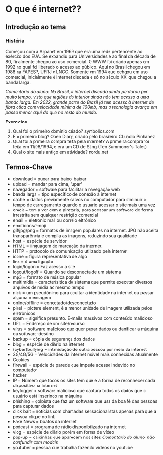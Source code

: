 # O que é internet??
## Introdução ao tema
### História
Começou com a Arpanet em 1969 que era uma rede pertencente ao exército dos EUA. Se expandiu para Universidades e ao final da década de 80, finalmente chegou ao uso comercial. O WWW foi criado apenas em 1992 no qual foi liberado o acesso ao público.
Aqui no Brasil chegou em 1988 na FAPESP, UFRJ e LNCC. Somente em 1994 que cehgou em uso comercial, inicialmente é internet discada e só no século XXI que chegou a banda larga. 

*Comentário do aluno: No Brasil, a internet discada ainda perdurou por muito tempo, visto que regiões do interior ainda não tem acesso a uma banda larga. Em 2022, grande parte do Brasil já tem acesso à internet de fibra ótica com velocidade mínima de 100mb, mas a tecnologia avança em passo menor aqui do que no resto do mundo.*

**Exercícios**

1. Qual foi o primeiro domínio criado?
symbolics.com
2. E o primeiro blog?
Open Diary, criado pelo brasileiro CLuadio Pinhanez
3. Qual foi a primeira compra feita pela internet?
A primeira compra foi feita em 11/08/1994, e era um CD de Sting (Ten Summoner's Tales)
4. Qual o site mais antigo em atividade?
nordu.net

## Termos-Chave

* download = puxar para baixo, baixar
* upload = mandar para cima, 'upar'
* navegador = software para facilitar a navegação web
* banda larga = tipo específico de conexão à internet
* cache = dados previamente salvos no computador para diminuir o tempo de carregamento quando o usuário acessar o site mais uma vez
* crack = tem a ver com a pirataria, para acessar um software de forma irrestrita sem qualquer restrição comercial
* email = eletronic mail ou correio eltrônico
* emoticons/emoji
* gif/jpg/png = formatos de imagem populares na internet. JPG não aceita transparência e compila as imagens, reduzindo sua qualidade
* host = espécie de servidor
* HTML = linguagem de marcação da internet
* HTTP = protocolo de comunicação utilizado pela internet
* ícone = figura representativa de algo
* link = é uma ligação
* login/logon = Faz acesso a site
* logout/logoff = Quando se desconecta de um sistema
* mp3 = formato de música popular
* multimídia = caracterísitica do sistema que permite executar diversos arquivos de mídia ao mesmo tempo
* nick = um pseudônimo para ocultar a identidade na internet ou passar alguma mensagem
* online/offline = conectado/desconectado
* pixel = picture element, é a menor unidade de imagem utilizada pelos eletrônicos
* spam = significa presunto. E-mails massivos com conteúdo malicioso
* URL = Endereço de um site/recurso
* vírus = software malicioso que quer puxar dados ou danificar a máquina ou software-destino
* backup = cópia de segurança dos dados
* blog = espécie de diário na internet
* (cyber)bullying = intimidação de outra pessoa por meio da internet
* 3G/4G/5G = Velocidades da internet móvel mais conhecidas atualmente
* Cookies
* firewall = espécie de parede que impede acesso indevido no computador
* hacker
* IP = Número que todos os sites tem que é a forma de reconhecer cada dispositivo na internet
* keylogger = software malicioso que captura todos os dados que o usuário está inserindo na máquina
* phishing = golpista que faz um software que usa da boa fé das pessoas para capturar dados
* click bait = notícias com chamadas sensacionalistas apenas para que a pessoa clique no link
* Fake News = boatos da internet
* podcast = programa de rádio disponibilizado na internet
* vlog = espécie de diário porém em forma de vídeo
* pop-up =  caixinhas que aparecem nos sites
*Comentário do aluno: não confundir com modais*
* youtuber = pessoa que trabalha fazendo vídeos no youtube
